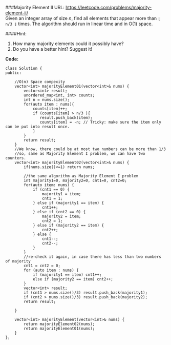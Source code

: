 ###Majority Element II
URL: https://leetcode.com/problems/majority-element-ii/</br>
Given an integer array of size _n_, find all elements that appear more than `⌊ n/3 ⌋` times. The algorithm should run in linear time and in O(1) space.

####Hint:

1. How many majority elements could it possibly have?
2. Do you have a better hint? Suggest it!

__Code:__

	class Solution {
	public:

	    //O(n) Space compexity
	    vector<int> majorityElement01(vector<int>& nums) {
	        vector<int> result;
	        unordered_map<int, int> counts;
	        int n = nums.size();
	        for(auto item : nums){
	            counts[item]++;
	            if (counts[item] > n/3 ){
	               result.push_back(item); 
	               counts[item] = -n; // Tricky: make sure the item only can be put into result once.
	            } 
	        }
	        return result;
	    }
	    //We know, there could be at most two numbers can be more than 1/3
	    //so, same as Majority Element I problem, we can have two counters.
	    vector<int> majorityElement02(vector<int>& nums) {
	        if(nums.size()<=1) return nums;
	        
	        //the same algorithm as Majority Element I problem
	        int majority1=0, majority2=0, cnt1=0, cnt2=0;
	        for(auto item: nums) {
	            if (cnt1 == 0) {
	                majority1 = item;
	                cnt1 = 1;
	            } else if (majority1 == item) {
	                cnt1++;
	            } else if (cnt2 == 0) {
	                majority2 = item;
	                cnt2 = 1;
	            } else if (majority2 == item) {
	                cnt2++;
	            } else {
	                cnt1--;
	                cnt2--;
	            }
	        }
	        //re-check it again, in case there has less than two numbers of majority
	        cnt1 = cnt2 = 0;
	        for (auto item : nums) {
	            if (majority1 == item) cnt1++;
	            else if (majority2 == item) cnt2++;
	        }
	        vector<int> result;
	        if (cnt1 > nums.size()/3) result.push_back(majority1);
	        if (cnt2 > nums.size()/3) result.push_back(majority2);
	        return result;
	        
	    }
	    
	    vector<int> majorityElement(vector<int>& nums) {
	        return majorityElement02(nums);
	        return majorityElement01(nums);
	    }
	};